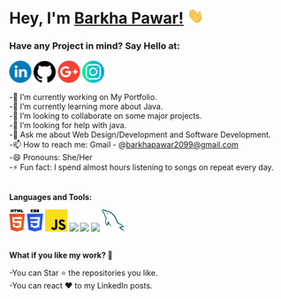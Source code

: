 # Hey, I'm [Barkha Pawar!](https://barkha2099.github.io/) <img src="https://github.com/Barkha2099/Barkha2099/blob/main/logos/Hi.gif" width="30px">

<h3><strong><strong>Have any Project in mind? <strong>Say Hello at:</strong> </strong></strong></h3>

<a href="https://www.linkedin.com/in/barkha-pawar-773514211/"><img src="https://github.com/Barkha2099/Barkha2099/blob/main/logos/linkedin.png" width="40"/></a>
<a href="https://github.com/Barkha2099"><img src="https://github.com/Barkha2099/Barkha2099/blob/main/logos/github-logo.png" width="40"/></a>
<a href="mailto:barkhapawar2099@gmail.com"><img src="https://github.com/Barkha2099/Barkha2099/blob/main/logos/google-plus.png" width="40"/></a>
<a href="https://instagram.com/__b_a_r_k_h_a__/"><img src="https://github.com/Barkha2099/Barkha2099/blob/main/logos/instagram.png" width="40"/></a><br>

-🔭 I’m currently working on My Portfolio.<br>
-🌱 I’m currently learning more about Java.<br>
-👯 I’m looking to collaborate on some major projects.<br>
-🤔 I’m looking for help with java.<br>
-💬 Ask me about Web Design/Development and Software Development.<br>
-📫 How to reach me: Gmail - @barkhapawar2099@gmail.com<br>
-😄 Pronouns: She/Her<br>
-⚡ Fun fact: I spend almost hours listening to songs on repeat every day.<br><br>

**Languages and Tools:**  

<code><img height="40" src="https://github.com/Barkha2099/Barkha2099/blob/main/logos/html-5.svg"></code>
<code><img height="40" src="https://github.com/Barkha2099/Barkha2099/blob/main/logos/css-3.svg"></code>
<code><img height="40" src="https://github.com/Barkha2099/Barkha2099/blob/main/logos/javascript.svg"></code>
<code><img height="40" src="https://github.com/Barkha2099/Barkha2099/blob/main/logos/react.svg"></code>
<code><img height="40" src="https://github.com/Barkha2099/Barkha2099/blob/main/logos/nodejs-icon.svg"></code>
<code><img height="40" src="https://github.com/Barkha2099/Barkha2099/blob/main/logos/mongodb.svg"></code>
<code><img height="40" src="https://github.com/Barkha2099/Barkha2099/blob/main/logos/mysql.svg"></code><br>
<br>

<strong><strong>What if you like my work? 🤩 </strong></strong><br>

-You can Star ⭐ the repositories you like.<br>
-You can react ❤️ to my LinkedIn posts.<br>
